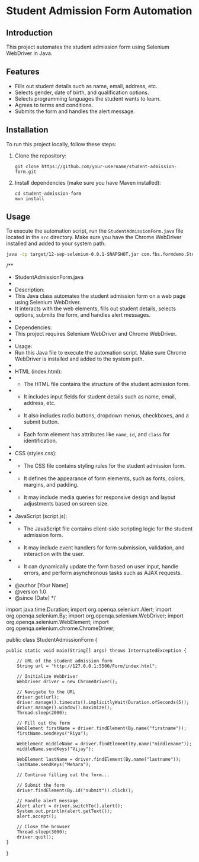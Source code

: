 
# Student Admission Form Automation

## Introduction

This project automates the student admission form using Selenium WebDriver in Java.

## Features

- Fills out student details such as name, email, address, etc.
- Selects gender, date of birth, and qualification options.
- Selects programming languages the student wants to learn.
- Agrees to terms and conditions.
- Submits the form and handles the alert message.

## Installation

To run this project locally, follow these steps:

1. Clone the repository:
   ```
   git clone https://github.com/your-username/student-admission-form.git
   ```
2. Install dependencies (make sure you have Maven installed):
   ```
   cd student-admission-form
   mvn install
   ```

## Usage

To execute the automation script, run the `StudentAdmissionForm.java` file located in the `src` directory. Make sure you have the Chrome WebDriver installed and added to your system path.

```bash
java -cp target/12-sep-selenium-0.0.1-SNAPSHOT.jar com.fbs.formdemo.StudentAdmissionForm
```

/**
 * StudentAdmissionForm.java
 * 
 * Description:
 * This Java class automates the student admission form on a web page using Selenium WebDriver.
 * It interacts with the web elements, fills out student details, selects options, submits the form, and handles alert messages.
 * 
 * Dependencies:
 * This project requires Selenium WebDriver and Chrome WebDriver.
 * 
 * Usage:
 * Run this Java file to execute the automation script. Make sure Chrome WebDriver is installed and added to the system path.
 * 
 * HTML (index.html):
 * - The HTML file contains the structure of the student admission form.
 * - It includes input fields for student details such as name, email, address, etc.
 * - It also includes radio buttons, dropdown menus, checkboxes, and a submit button.
 * - Each form element has attributes like `name`, `id`, and `class` for identification.
 * 
 * CSS (styles.css):
 * - The CSS file contains styling rules for the student admission form.
 * - It defines the appearance of form elements, such as fonts, colors, margins, and padding.
 * - It may include media queries for responsive design and layout adjustments based on screen size.
 * 
 * JavaScript (script.js):
 * - The JavaScript file contains client-side scripting logic for the student admission form.
 * - It may include event handlers for form submission, validation, and interaction with the user.
 * - It can dynamically update the form based on user input, handle errors, and perform asynchronous tasks such as AJAX requests.
 * 
 * @author [Your Name]
 * @version 1.0
 * @since [Date]
 */

import java.time.Duration;
import org.openqa.selenium.Alert;
import org.openqa.selenium.By;
import org.openqa.selenium.WebDriver;
import org.openqa.selenium.WebElement;
import org.openqa.selenium.chrome.ChromeDriver;

public class StudentAdmissionForm {

    public static void main(String[] args) throws InterruptedException {

        // URL of the student admission form
        String url = "http://127.0.0.1:5500/Form/index.html";

        // Initialize WebDriver
        WebDriver driver = new ChromeDriver();

        // Navigate to the URL
        driver.get(url);
        driver.manage().timeouts().implicitlyWait(Duration.ofSeconds(5));
        driver.manage().window().maximize();
        Thread.sleep(2000);

        // Fill out the form
        WebElement firstName = driver.findElement(By.name("firstname"));
        firstName.sendKeys("Riya");

        WebElement middleName = driver.findElement(By.name("middlename"));
        middleName.sendKeys("Vijay");

        WebElement lastName = driver.findElement(By.name("lastname"));
        lastName.sendKeys("Mehara");

        // Continue filling out the form...

        // Submit the form
        driver.findElement(By.id("submit")).click();

        // Handle alert message
        Alert alert = driver.switchTo().alert();
        System.out.println(alert.getText());
        alert.accept();

        // Close the browser
        Thread.sleep(3000);
        driver.quit();
    }
}
